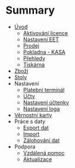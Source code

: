 # Summary

* [Úvod](README.md)
   * [Aktivování licence](licence.md)
   * [Nastavení EET](companyEET.md)
   * [Prodej](prodej.md)
   * [Pokladna - KASA](pokladna.md)
   * [Přehledy](prehledy.md)
   * [Tiskárna](printer.md)
* [Zboží](zbozi.md)
* [Stoly](tables.md)
* Nastavení
   * [Platební terminál](settings/terminal.md)
   * [Účty](ucty.md)
   * [Nastavení účtenky](receiptsettings.md)
   * [Nastavení loga](logo.md)
* [Věrnostní karty](loyaltycards.md)
* Práce s daty
   * [Export dat](data/export.md)
   * [Import](data/import.md)
   * [Zálohování dat](config.md)
* Podpora
   * [Vzdálená pomoc](support.md)
   * [Aktualizace](update.md)


